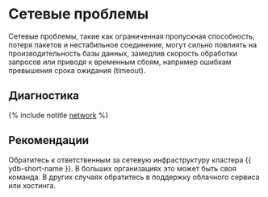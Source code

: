 # Сетевые проблемы

Сетевые проблемы, такие как ограниченная пропускная способность, потеря пакетов и нестабильное соединение, могут сильно повлиять на производительность базы данных, замедлив скорость обработки запросов или приводя к временным сбоям, например ошибкам превышения срока ожидания (timeout).

## Диагностика

<!-- The include is added to allow partial overrides in overlays  -->
{% include notitle [network](_includes/network.md) %}

## Рекомендации

Обратитесь к ответственным за сетевую инфраструктуру кластера {{ ydb-short-name }}. В больших организациях это может быть своя команда. В других случаях обратитесь в поддержку облачного сервиса или хостинга.
